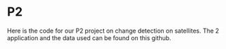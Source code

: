 # P2
Here is the code for our P2 project on change detection on satellites. The 2 application and the data used can be found on this github. 
